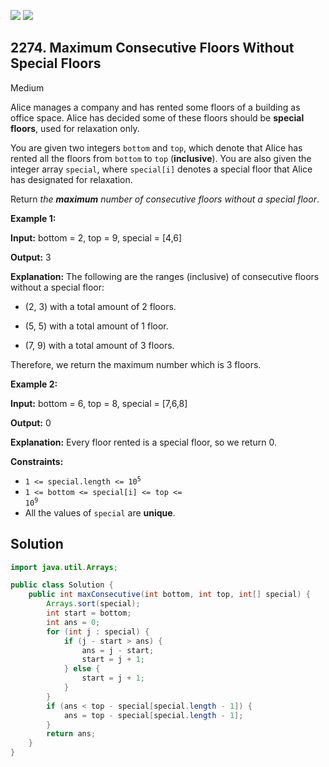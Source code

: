 [![](https://img.shields.io/github/stars/javadev/LeetCode-in-Java?label=Stars&style=flat-square)](https://github.com/javadev/LeetCode-in-Java)
[![](https://img.shields.io/github/forks/javadev/LeetCode-in-Java?label=Fork%20me%20on%20GitHub%20&style=flat-square)](https://github.com/javadev/LeetCode-in-Java/fork)

## 2274\. Maximum Consecutive Floors Without Special Floors

Medium

Alice manages a company and has rented some floors of a building as office space. Alice has decided some of these floors should be **special floors**, used for relaxation only.

You are given two integers `bottom` and `top`, which denote that Alice has rented all the floors from `bottom` to `top` (**inclusive**). You are also given the integer array `special`, where `special[i]` denotes a special floor that Alice has designated for relaxation.

Return _the **maximum** number of consecutive floors without a special floor_.

**Example 1:**

**Input:** bottom = 2, top = 9, special = [4,6]

**Output:** 3

**Explanation:** The following are the ranges (inclusive) of consecutive floors without a special floor:

- (2, 3) with a total amount of 2 floors.

- (5, 5) with a total amount of 1 floor.

- (7, 9) with a total amount of 3 floors.

Therefore, we return the maximum number which is 3 floors. 

**Example 2:**

**Input:** bottom = 6, top = 8, special = [7,6,8]

**Output:** 0

**Explanation:** Every floor rented is a special floor, so we return 0. 

**Constraints:**

*   <code>1 <= special.length <= 10<sup>5</sup></code>
*   <code>1 <= bottom <= special[i] <= top <= 10<sup>9</sup></code>
*   All the values of `special` are **unique**.

## Solution

```java
import java.util.Arrays;

public class Solution {
    public int maxConsecutive(int bottom, int top, int[] special) {
        Arrays.sort(special);
        int start = bottom;
        int ans = 0;
        for (int j : special) {
            if (j - start > ans) {
                ans = j - start;
                start = j + 1;
            } else {
                start = j + 1;
            }
        }
        if (ans < top - special[special.length - 1]) {
            ans = top - special[special.length - 1];
        }
        return ans;
    }
}
```